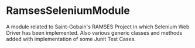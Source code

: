 # RamsesSeleniumModule
A module related to Saint-Gobain's RAMSES Project in which Selenium Web Driver has been implemented. Also various generic classes and methods added with implementation of some Junit Test Cases.
